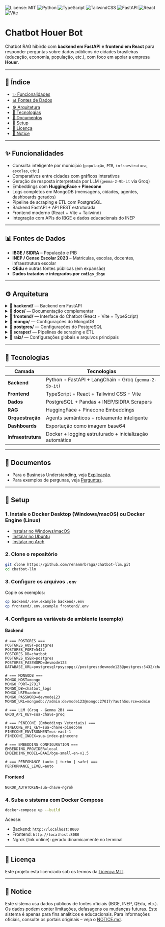 ![License: MIT](https://img.shields.io/badge/License-MIT-yellow.svg?style=for-the-badge)
![Python](https://img.shields.io/badge/Python-3.13%2B-blue?style=for-the-badge&logo=python&logoColor=white)
![TypeScript](https://img.shields.io/badge/TypeScript-3178C6?style=for-the-badge&logo=typescript&logoColor=white)
![TailwindCSS](https://img.shields.io/badge/Tailwind_CSS-38B2AC?style=for-the-badge&logo=tailwind-css&logoColor=white)
![FastAPI](https://img.shields.io/badge/FastAPI-00C7B7?style=for-the-badge&logo=fastapi&logoColor=white)
![React](https://img.shields.io/badge/React-2023-%2361DAFB?style=for-the-badge&logo=react&logoColor=white)
![Vite](https://img.shields.io/badge/Vite-646CFF?style=for-the-badge&logo=vite&logoColor=white)

# Chatbot Houer Bot

Chatbot RAG híbirdo com **backend em FastAPI** e **frontend em React** para responder perguntas sobre dados públicos de cidades brasileiras (educação, economia, população, etc.), com foco em apoiar a empresa **Houer**.

---

## 📌 Índice

- [✨ Funcionalidades](#-funcionalidades)
- [📊 Fontes de Dados](#-fontes-de-dados)
- [⚙️ Arquitetura](#️-arquitetura)
- [🧰 Tecnologias](#-tecnologias)
- [💬 Documentos](#-exemplos-de-perguntas)
- [🚀 Setup](#-setup)
- [📄 Licença](#-licença)
- [📢 Notice](#-notice)

---

## ✨ Funcionalidades

- Consulta inteligente por município (`população`, `PIB`, `infraestrutura`, `escolas`, etc.)
- Comparativos entre cidades com gráficos interativos
- Geração de resposta interpretada por LLM (`gemma-2-9b-it` via Groq)
- Embeddings com **HuggingFace + Pinecone**
- Logs completos em MongoDB (mensagens, cidades, agentes, dashboards gerados)
- Pipeline de scraping e ETL com PostgreSQL
- Backend FastAPI + API REST estruturada
- Frontend moderno (React + Vite + Tailwind)
- Integração com APIs do IBGE e dados educacionais do INEP

---

## 📊 Fontes de Dados

- **IBGE / SIDRA** – População e PIB
- **INEP / Censo Escolar 2023** – Matrículas, escolas, docentes, infraestrutura escolar
- **QEdu** e outras fontes públicas (em expansão)
- **Dados tratados e integrados por `codigo_ibge`**

---

## ⚙️ Arquitetura

<details>
<summary><strong>📁 backend/</strong> — Backend em FastAPI</summary>

```bash
├── config/               # Configurações específicas do backend (ngrok, environment, etc.)
├── core/                 # Agentes semânticos, roteadores, prompts e engine LLM
├── data/                 # Dados baixados e embeddings locais gerados
├── database/             # Conexões e funções auxiliares para PostgreSQL e MongoDB
├── startup/              # Inicialização automática de embeddings e serviços
├── tests/                # Testes automatizados do backend
├── uploads-temp/         # Diretório temporário para uploads do usuário
├── utils/                # Funções utilitárias (logs, embedder, retriever, etc.)
├── .dockerignore         # Arquivos ignorados no build da imagem Docker do backend
├── .env                  # Variáveis de ambiente reais (não versionadas)
├── .env.example          # Modelo de variáveis para ambiente backend
├── Dockerfile            # Dockerfile com build do backend em FastAPI
├── main.py               # Entrypoint principal da API FastAPI
└── requirements.txt      # Dependências Python do backend
```

</details>

<details>
<summary><strong>📁 docs/</strong> — Documentação complementar</summary>

```bash
├── Explicação.md         # Documento de Business Understanding do projeto
└── Perguntas.md          # Exemplos prontos de perguntas ao chatbot
```

</details>

<details>
<summary><strong>📁 frontend/</strong> — Interface do Chatbot (React + Vite + TypeScript)</summary>

```bash
├── ngrok/                # Variáveis do ngrok e script para expor endereço no terminal
├── public/               # Assets públicos servidos pelo Vite (favicon, index, etc.)
├── src/                  # Interface do chatbot (React + TypeScript)
├── .dockerignore         # Arquivos ignorados no build da imagem Docker do frontend
├── .env                  # Variáveis de ambiente reais do frontend
├── .env.example          # Modelo de variáveis para frontend
├── components.json       # Configurações opcionais de componentes dinâmicos
├── Dockerfile            # Dockerfile do frontend com suporte ao ngrok
├── eslint.config.js      # Configuração do ESLint (análise estática do código)
├── index.html            # HTML base usado pelo Vite para montar o app
├── package.json          # Lista de dependências, scripts e metadados do frontend
├── postcss.config.js     # Plugins de pós-processamento CSS (ex: autoprefixer)
├── tailwind.config.ts    # Configurações visuais customizadas do Tailwind
├── tsconfig.app.json     # Configuração TypeScript para a aplicação React
├── tsconfig.json         # Configuração global do TypeScript
├── tsconfig.node.json    # Configuração para scripts/utilitários Node.js
├── vite.config.ts        # Configuração do Vite (server, proxy, plugins)
└── yarn.lock             # Snapshot das dependências instaladas (Gerenciador Yarn)
```

</details>

<details>
<summary><strong>📁 mongo/</strong> — Configurações do MongoDB</summary>

```bash
└── mongod.conf           # Arquivo de configuração do MongoDB (log, path, porta)
```

</details>

<details>
<summary><strong>📁 postgres/</strong> — Configurações do PostgreSQL</summary>

```bash
├── init.sql              # Script de inicialização do banco PostgreSQL (tabelas, dados)
├── pg_hba.conf           # Configuração de acesso do PostgreSQL (host-based authentication)
└── postgresql.conf       # Configuração geral do PostgreSQL (port, logging, etc.)
```

</details>

<details>
<summary><strong>📁 scraper/</strong> — Pipelines de scraping e ETL</summary>

```bash
├── config/               # Arquivos de configuração e parâmetros de scraping
├── core/                 # Scrapers principais (SIDRA, INEP, QEdu, Portal da Transparência)
├── data/                 # Dados brutos, limpos e tratados pelo pipeline ETL
├── utils/                # Funções auxiliares de scraping e transformação
├── requirements.txt      # Dependências Python do scraper
└── scrap.py            # Pipeline central do scraping (orquestração dos módulos)
```

</details>

<details>
<summary><strong>📁 raiz/</strong> — Configurações globais e arquivos principais</summary>

```bash
├── .gitignore                   # Arquivos e pastas ignoradas pelo Git (ex: .env, __pycache__)
├── .pre-commit-config.yaml      # Configuração dos hooks automatizados de pré-commit
├── .prettierrc                  # Regras de formatação automática para o frontend
├── docker-compose.yml           # Orquestração de todos os serviços com Docker Compose
├── LICENSE                      # Licença MIT do projeto
├── mypy.ini                     # Regras de tipagem estática para o Python com mypy
├── NOTICE.md                    # Avisos sobre uso de dados públicos e fontes oficiais
├── pyrightconfig.json           # Regras de tipagem estática do TypeScript com Pyright
└── README.md                    # Documentação principal do projeto
```

</details>

---

## 🧰 Tecnologias

| Camada             | Tecnologias                                             |
| ------------------ | ------------------------------------------------------- |
| **Backend**        | Python + FastAPI + LangChain + Groq (`gemma-2-9b-it`)   |
| **Frontend**       | TypeScript + React + Tailwind CSS + Vite                |
| **Dados**          | PostgreSQL + Pandas + INEP/SIDRA Scrapers               |
| **RAG**            | HuggingFace + Pinecone Embeddings                       |
| **Orquestração**   | Agents semânticos + roteamento inteligente              |
| **Dashboards**     | Exportação como imagem base64                           |
| **Infraestrutura** | Docker + logging estruturado + inicialização automática |

---

## 💬 Documentos

- Para o Business Understanding, veja [Explicação](docs/Explicação.md).
- Para exemplos de pergunas, veja [Perguntas](docs/Perguntas.md).

---

## 🚀 Setup

### 1. Instale o Docker Desktop (Windows/macOS) ou Docker Engine (Linux)

- [Instalar no Windows/macOS](https://www.docker.com/products/docker-desktop/)
- [Instalar no Ubuntu](https://docs.docker.com/engine/install/ubuntu/)
- [Instalar no Arch](https://wiki.archlinux.org/title/Docker)

### 2. Clone o repositório

```bash
git clone https://github.com/renanmrbraga/chatbot-llm.git
cd chatbot-llm
```

### 3. Configure os arquivos `.env`

Copie os exemplos:

```bash
cp backend/.env.example backend/.env
cp frontend/.env.example frontend/.env
```

### 4. Configure as variáveis de ambiente (exemplo)

#### Backend

```dotenv
# === POSTGRES ===
POSTGRES_HOST=postgres
POSTGRES_PORT=5432
POSTGRES_DB=chatbot
POSTGRES_USER=postgres
POSTGRES_PASSWORD=devmode123
DATABASE_URL=postgresql+psycopg://postgres:devmode123@postgres:5432/chatbot

# === MONGODB ===
MONGO_HOST=mongo
MONGO_PORT=27017
MONGO_DB=chatbot_logs
MONGO_USER=admin
MONGO_PASSWORD=devmode123
MONGO_URL=mongodb://admin:devmode123@mongo:27017/?authSource=admin

# === LLM (Groq - Gemma 2B) ===
GROQ_API_KEY=sua-chave-groq

# === PINECONE (Embeddings Vetoriais) ===
PINECONE_API_KEY=sua-chave-pinecone
PINECONE_ENVIRONMENT=us-east-1
PINECONE_INDEX=sua-index-pinecone

# === EMBEDDING CONFIGURATION ===
EMBEDDING_PROVIDER=local
EMBEDDING_MODEL=BAAI/bge-small-en-v1.5

# === PERFOMANCE (auto | turbo | safe) ===
PERFORMANCE_LEVEL=auto
```

#### Frontend

```dotenv
NGROK_AUTHTOKEN=sua-chave-ngrok
```

### 4. Suba o sistema com Docker Compose

```bash
docker-compose up --build
```

Acesse:

- Backend: `http://localhost:8000`
- Frontend: `http://localhost:8080`
- Ngrok (link online): gerado dinamicamente no terminal

---

## 📄 Licença

Este projeto está licenciado sob os termos da [Licença MIT](./LICENSE).

---

## 📢 Notice

Este sistema usa dados públicos de fontes oficiais (IBGE, INEP, QEdu, etc.).
Os dados podem conter limitações, defasagens ou mudanças futuras.
Este sistema é apenas para fins analíticos e educacionais.
Para informações oficiais, consulte os portais originais – veja o [NOTICE.md](./NOTICE.md).
